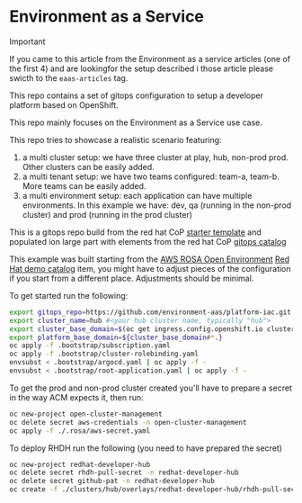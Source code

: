 # Environment as a Service

> [!IMPORTANT]
> If you came to this article from the Environment as a service articles (one of the first 4) and are lookingfor the setup described i those article please swicth to the `eaas-articles` tag.

This repo contains a set of gitops configuration to setup a developer platform based on OpenShift.

This repo mainly focuses on the Environment as a Service use case.

This repo tries to showcase a realistic scenario featuring:

1. a multi cluster setup: we have three cluster at play, hub, non-prod prod. Other clusters can be easily added.
2. a multi tenant setup: we have two teams configured: team-a, team-b. More teams can be easily added.
3. a multi environment setup: each application can have multiple environments. In this example we have: dev, qa (running in the non-prod cluster) and prod (running in the prod cluster)

This is a gitops repo build from the red hat CoP [starter template](https://github.com/redhat-cop/gitops-standards-repo-template) and populated ion large part with elements from the red hat CoP [gitops catalog](https://github.com/redhat-cop/gitops-catalog)

This example was built starting from the [AWS ROSA Open Environment](https://demo.redhat.com/catalog?search=rosa&item=babylon-catalog-prod%2Fsandboxes-gpte.rosa.prod) [Red Hat demo catalog](https://demo.redhat.com/catalog) item, you might have to adjust pieces of the configuration if you start from a different place. Adjustments should be minimal. 

To get started run the following:

```sh
export gitops_repo=https://github.com/environment-aas/platform-iac.git #<your newly created repo>
export cluster_name=hub #<your hub cluster name, typically "hub">
export cluster_base_domain=$(oc get ingress.config.openshift.io cluster --template={{.spec.domain}} | sed -e "s/^apps.//")
export platform_base_domain=${cluster_base_domain#*.}
oc apply -f .bootstrap/subscription.yaml
oc apply -f .bootstrap/cluster-rolebinding.yaml
envsubst < .bootstrap/argocd.yaml | oc apply -f -
envsubst < .bootstrap/root-application.yaml | oc apply -f -
```

To get the prod and non-prod cluster created you'll have to prepare a secret in the way ACM expects it, then run:

```sh
oc new-project open-cluster-management
oc delete secret aws-credentials -n open-cluster-management
oc apply -f ./.rosa/aws-secret.yaml
```

To deploy RHDH run the following (you need to have prepared the secret)
```sh
oc new-project redhat-developer-hub
oc delete secret rhdh-pull-secret -n redhat-developer-hub
oc delete secret github-pat -n redhat-developer-hub
oc create -f ./clusters/hub/overlays/redhat-developer-hub/rhdh-pull-secret.yaml -n redhat-developer-hub
```

